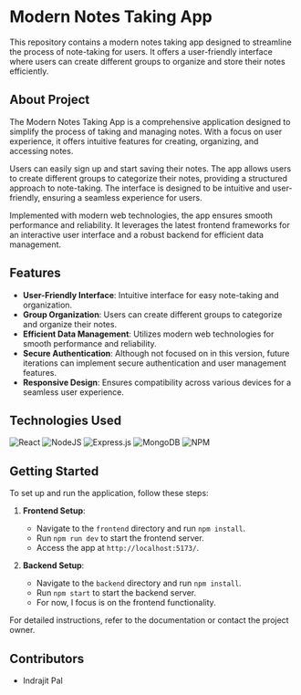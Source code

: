 # Modern Notes Taking App

This repository contains a modern notes taking app designed to streamline the process of note-taking for users. It offers a user-friendly interface where users can create different groups to organize and store their notes efficiently.

## About Project

The Modern Notes Taking App is a comprehensive application designed to simplify the process of taking and managing notes. With a focus on user experience, it offers intuitive features for creating, organizing, and accessing notes.

Users can easily sign up and start saving their notes. The app allows users to create different groups to categorize their notes, providing a structured approach to note-taking. The interface is designed to be intuitive and user-friendly, ensuring a seamless experience for users.

Implemented with modern web technologies, the app ensures smooth performance and reliability. It leverages the latest frontend frameworks for an interactive user interface and a robust backend for efficient data management.

## Features

- **User-Friendly Interface**: Intuitive interface for easy note-taking and organization.
- **Group Organization**: Users can create different groups to categorize and organize their notes.
- **Efficient Data Management**: Utilizes modern web technologies for smooth performance and reliability.
- **Secure Authentication**: Although not focused on in this version, future iterations can implement secure authentication and user management features.
- **Responsive Design**: Ensures compatibility across various devices for a seamless user experience.


## Technologies Used
![React](https://img.shields.io/badge/react-%2320232a.svg?style=for-the-badge&logo=react&logoColor=%2361DAFB)
![NodeJS](https://img.shields.io/badge/node.js-6DA55F?style=for-the-badge&logo=node.js&logoColor=white)
![Express.js](https://img.shields.io/badge/express.js-%23404d59.svg?style=for-the-badge&logo=express&logoColor=%2361DAFB)
![MongoDB](https://img.shields.io/badge/MongoDB-%234ea94b.svg?style=for-the-badge&logo=mongodb&logoColor=white)
![NPM](https://img.shields.io/badge/NPM-%23CB3837.svg?style=for-the-badge&logo=npm&logoColor=white)


## Getting Started

To set up and run the application, follow these steps:

1. **Frontend Setup**:

   - Navigate to the `frontend` directory and run `npm install`.
   - Run `npm run dev` to start the frontend server.
   - Access the app at `http://localhost:5173/`.

2. **Backend Setup**:

    - Navigate to the `backend` directory and run `npm install`.
    - Run `npm start` to start the backend server.
    - For now, I focus is on the frontend functionality.

For detailed instructions, refer to the documentation or contact the project owner.

## Contributors

- Indrajit Pal